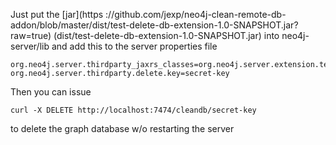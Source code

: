 Just put the [jar](https
://github.com/jexp/neo4j-clean-remote-db-addon/blob/master/dist/test-delete-db-extension-1.0-SNAPSHOT.jar?raw=true) (dist/test-delete-db-extension-1.0-SNAPSHOT.jar) into neo4j-server/lib and add this to the server properties file

    org.neo4j.server.thirdparty_jaxrs_classes=org.neo4j.server.extension.test.delete=/cleandb
    org.neo4j.server.thirdparty.delete.key=secret-key


Then you can issue

    curl -X DELETE http://localhost:7474/cleandb/secret-key


to delete the graph database w/o restarting the server
